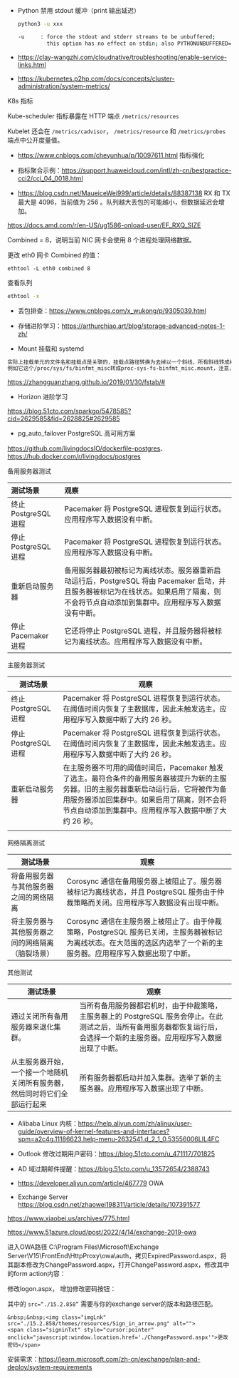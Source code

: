 - Python 禁用 stdout 缓冲（print 输出延迟）

  ```bash
  python3 -u xxx
  
  -u     : force the stdout and stderr streams to be unbuffered;
           this option has no effect on stdin; also PYTHONUNBUFFERED=x
  ```

- <https://clay-wangzhi.com/cloudnative/troubleshooting/enable-service-links.html>

- <https://kubernetes.p2hp.com/docs/concepts/cluster-administration/system-metrics/>

K8s 指标

Kube-scheduler 指标暴露在 HTTP 端点 `/metrics/resources`

Kubelet 还会在 `/metrics/cadvisor`， `/metrics/resource` 和 `/metrics/probes` 端点中公开度量值。

- <https://www.cnblogs.com/cheyunhua/p/10097611.html> 指标强化

- 指标聚合示例：<https://support.huaweicloud.com/intl/zh-cn/bestpractice-cci2/cci_04_0018.html>

- <https://blog.csdn.net/MaueiceWei999/article/details/88387138> RX 和 TX 最大是 4096，当前值为 256 。队列越大丢包的可能越小，但数据延迟会增加。

<https://docs.amd.com/r/en-US/ug1586-onload-user/EF_RXQ_SIZE>

Combined = 8，说明当前 NIC 网卡会使用 8 个进程处理网络数据。

更改 eth0 网卡 Combined 的值：

```
ethtool -L eth0 combined 8
```

查看队列

```bash
ethtool -x
```

- 丢包排查：<https://www.cnblogs.com/x_wukong/p/9305039.html>

- 存储进阶学习：<https://arthurchiao.art/blog/storage-advanced-notes-1-zh/>

- Mount 挂载和 systemd

```bash
实际上挂载单元的文件名和挂载点是关联的，挂载点路径转换为去掉以一个斜线，所有斜线转成横线
例如它这个/proc/sys/fs/binfmt_misc转成proc-sys-fs-binfmt_misc.mount，注意，mount 单元不能从模版实例化而来， 也不能通过创建软连接的方法给同一个 mount 单元赋予多个别名
```

<https://zhangguanzhang.github.io/2019/01/30/fstab/#>

- Horizon 进阶学习

<https://blog.51cto.com/sparkgo/5478585?cid=2629585&fid=2628825#2629585>

- pg_auto_failover PostgreSQL 高可用方案

<https://github.com/livingdocsIO/dockerfile-postgres>、<https://hub.docker.com/r/livingdocs/postgres>

备用服务器测试

| 测试场景             | 观察                                                         |
| :------------------- | :----------------------------------------------------------- |
| 终止 PostgreSQL 进程 | Pacemaker 将 PostgreSQL 进程恢复到运行状态。应用程序写入数据没有中断。 |
| 停止 PostgreSQL 进程 | Pacemaker 将 PostgreSQL 进程恢复到运行状态。应用程序写入数据没有中断。 |
| 重新启动服务器       | 备用服务器最初被标记为离线状态。服务器重新启动运行后，PostgreSQL 将由 Pacemaker 启动，并且服务器被标记为在线状态。如果启用了隔离，则不会将节点自动添加到集群中。应用程序写入数据没有中断。 |
| 停止 Pacemaker 进程  | 它还将停止 PostgreSQL 进程，并且服务器将被标记为离线状态。应用程序写入数据没有中断。 |

主服务器测试

| 测试场景             | 观察                                                         |
| -------------------- | ------------------------------------------------------------ |
| 终止 PostgreSQL 进程 | Pacemaker 将 PostgreSQL 进程恢复到运行状态。在阈值时间内恢复了主数据库，因此未触发选主。应用程序写入数据中断了大约 26 秒。 |
| 停止 PostgreSQL 进程 | Pacemaker 将 PostgreSQL 进程恢复到运行状态。在阈值时间内恢复了主数据库，因此未触发选主。应用程序写入数据中断了大约 26 秒。 |
| 重新启动服务器       | 在主服务器不可用的阈值时间后，Pacemaker 触发了选主。最符合条件的备用服务器被提升为新的主服务器。旧的主服务器重新启动运行后，它将被作为备用服务器添加回集群中。如果启用了隔离，则不会将节点自动添加到集群中。应用程序写入数据中断了大约 26 秒。 |
|                      |                                                              |

网络隔离测试

| 测试场景                                         | 观察                                                         |
| ------------------------------------------------ | ------------------------------------------------------------ |
| 将备用服务器与其他服务器之间的网络隔离           | Corosync 通信在备用服务器上被阻止了。服务器被标记为离线状态，并且 PostgreSQL 服务由于仲裁策略而关闭。应用程序写入数据没有出现中断。 |
| 将主服务器与其他服务器之间的网络隔离（脑裂场景） | Corosync 通信在主服务器上被阻止了。由于仲裁策略，PostgreSQL 服务已关闭，主服务器被标记为离线状态。在大范围的选区内选举了一个新的主服务器。应用程序写入数据出现了中断。 |

其他测试

| 测试场景                                                     | 观察                                                         |
| ------------------------------------------------------------ | ------------------------------------------------------------ |
| 通过关闭所有备用服务器来退化集群。                           | 当所有备用服务器都宕机时，由于仲裁策略，主服务器上的 PostgreSQL 服务会停止。在此测试之后，当所有备用服务器都恢复运行后，会选择一个新的主服务器。应用程序写入数据出现了中断。 |
| 从主服务器开始，一个接一个地随机关闭所有服务器，然后同时将它们全部运行起来 | 所有服务器都启动并加入集群。选举了新的主服务器。应用程序写入数据出现了中断。 |

- Alibaba Linux 内核：<https://help.aliyun.com/zh/alinux/user-guide/overview-of-kernel-features-and-interfaces?spm=a2c4g.11186623.help-menu-2632541.d_2_1_0.53556006LIL4FC>

- Outlook 修改过期用户密码：<https://blog.51cto.com/u_471117/701825>
- AD 域过期邮件提醒：<https://blog.51cto.com/u_13572654/2388743>

- <https://developer.aliyun.com/article/467779> OWA
- Exchange Server <https://blog.csdn.net/zhaowei198311/article/details/107391577>

<https://www.xiaobei.us/archives/775.html>

<https://www.51azure.cloud/post/2022/4/14/exchange-2019-owa>

进入OWA路径 C:\Program Files\Microsoft\Exchange Server\V15\FrontEnd\HttpProxy\owa\auth，拷贝ExpiredPassword.aspx，将其副本修改为ChangePassword.aspx，打开ChangePassword.aspx，修改其中的form action内容：

修改logon.aspx， 增加修改密码按钮：

其中的 `src=“./15.2.858”` 需要与你的exchange server的版本和路径匹配。

```markup
&nbsp;&nbsp;<img class="imgLnk" src="./15.2.858/themes/resources/Sign_in_arrow.png" alt="">
<span class="signinTxt" style="cursor:pointer" onclick="javascript:window.location.href='./ChangePassword.aspx'">更改密码</span>
```

安装需求：<https://learn.microsoft.com/zh-cn/exchange/plan-and-deploy/system-requirements>
